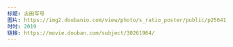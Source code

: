 ```yaml
---
标题: 古田军号
图片: https://img2.doubanio.com/view/photo/s_ratio_poster/public/p2564173381.jpg
时时: 2019
链接: https://movie.douban.com/subject/30261964/
---
```

